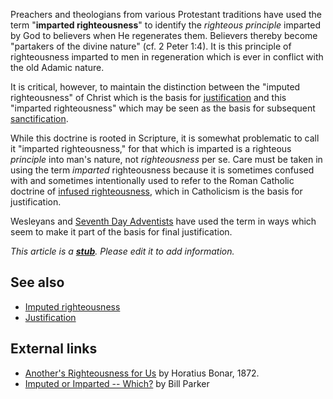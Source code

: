 Preachers and theologians from various Protestant traditions have
used the term "**imparted righteousness**" to identify the
*righteous principle* imparted by God to believers when He
regenerates them. Believers thereby become "partakers of the divine
nature" (cf. 2 Peter 1:4). It is this principle of righteousness
imparted to men in regeneration which is ever in conflict with the
old Adamic nature.

It is critical, however, to maintain the distinction between the
"imputed righteousness" of Christ which is the basis for
[justification](Justification "Justification") and this "imparted
righteousness" which may be seen as the basis for subsequent
[sanctification](Sanctification "Sanctification").

While this doctrine is rooted in Scripture, it is somewhat
problematic to call it "imparted righteousness," for that which is
imparted is a righteous *principle* into man's nature, not
*righteousness* per se. Care must be taken in using the term
*imparted* righteousness because it is sometimes confused with and
sometimes intentionally used to refer to the Roman Catholic
doctrine of
[infused righteousness](Infused_righteousness "Infused righteousness"),
which in Catholicism is the basis for justification.

Wesleyans and
[Seventh Day Adventists](Seventh_Day_Adventism "Seventh Day Adventism")
have used the term in ways which seem to make it part of the basis
for final justification.

*This article is a **[stub](http://www.theopedia.com/Category:Theopedia_stubs "Category:Theopedia stubs")**. Please edit it to add information.*
## See also

-   [Imputed righteousness](Imputed_righteousness "Imputed righteousness")
-   [Justification](Justification "Justification")

## External links

-   [Another's Righteousness for Us](http://gospelpedlar.com/another.html)
    by Horatius Bonar, 1872.
-   [Imputed or Imparted -- Which?](http://www.rofgrace.com/impute.html)
    by Bill Parker



